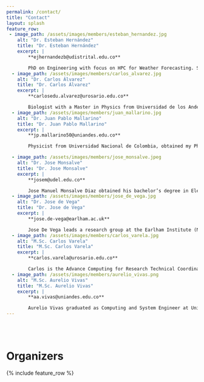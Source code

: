```yaml
---
permalink: /contact/
title: "Contact"
layout: splash
feature_row:
 - image_path: /assets/images/members/esteban_hernandez.jpg
    alt: "Dr. Esteban Hernández"
    title: "Dr. Esteban Hernández"
    excerpt: |
        **ejhernandezb@udistrital.edu.co**

        PhD on Engineering with focus on HPC for Weather Forecasting. Senior Software architect with +17 years of experience, my strengths include a deep understanding of availability, performance, security, and capacity planning. I also have a deep understanding of and experience working with Big Data environments using Data Sciences tools and techniques. He has developed generations of high availability architectures based on open source software with JBoss, Glassfish and Apache Tomcat, tuned computing platforms to achieve high processing performance and implemented scientific programs using OpenMP, MPI, CUDA, OpenCL and OpenACC, and other parallel frameworks and languages. Dr. Hernandez has  working as Senior Big Data Architect on AWS and HPC Expert.
  - image_path: /assets/images/members/carlos_alvarez.jpg
    alt: "Dr. Carlos Álvarez"
    title: "Dr. Carlos Álvarez"
    excerpt: |
        **carlosedu.alvarez@urosario.edu.co**

        Biologist with a Master in Physics from Universidad de los Andes. Obtained his Ph.D. in Physics from Université Paris XI developing models on ferrofluids and charged colloids via molecular simulations. He did his post-doctoral stay in the Technische Universität of Berlín, where he worked on numerical simulations of magnetic nano-rods. He has worked with several parallel computing frameworks like OpenMP, MPI and Cuda. Currently, he is a Professor of the School of Engineering, Science and Technology at Universidad del Rosario – Bogotá.
  - image_path: /assets/images/members/juan_mallarino.jpg
    alt: "Dr. Juan Pablo Mallarino"
    title: "Dr. Juan Pablo Mallarino"
    excerpt: |
        **jp.mallarino50@uniandes.edu.co**

        Physicist from Universidad Nacional de Colombia, obtained my Ph.D. in Physics from Universidad de los Andes developing analytic models for stiff rod-like polyelectrolytes through molecular simulations. During my post-doctoral stay in Universidad de los Andes, we revised the Contact Theorem for the Cell Model and Manning condensation phenomenon for the two-dimensional one-component plasma. As of today, I am the HPC Coordinator and Researcher for the School of Sciences in Universidad de los Andes. I have a strong background on theoretical statistical mechanics, programming languages such as C/C++, Python, R and SQL, and Linux administration for cluster environments with application development and deployment.

  - image_path: /assets/images/members/jose_monsalve.jpeg
    alt: "Dr. Jose Monsalve"
    title: "Dr. Jose Monsalve"
    excerpt: |
        **josem@udel.edu.co**

        Jose Manuel Monsalve Diaz obtained his bachelor’s degree in Electrical Engineering from the Pontificia Universidad Javeriana in Bogotá in 2013, and his Master in Electrical and Computer Engineering from the University of Delaware in 2020.  After graduation in 2013, he continued his studies at the University of Delaware where he is currently pursuing his PhD on the area of Parallel Computing Architectures. He is also a graduate researcher in Argonne National Laboratory since 2018. Throughout the years he has worked as a research assistant of the CAPSL research group for Prof Guang. R. Gao, and the CRPL research group for Prof. Sunita Chandrasekaran. His areas of interest are parallel computer architecture design, parallel computer systems and parallel programming models. He has worked on validation and verification of OpenMP target offloading, as well as with OpenACC programming targetting CPU and heterogeneous systems based on GPGPUs. Other projects also involved unconventional Data-flow based programming models and computer architectures such as the Codelet Model developed at the University of Delaware.
  - image_path: /assets/images/members/jose_de_vega.jpg
    alt: "Dr. Jose de Vega"
    title: "Dr. Jose de Vega"
    excerpt: |
        **jose.de-vega@earlham.ac.uk**

        Jose De Vega leads a research group at the Earlham Institute (Norwich, UK) focused on producing and integrating genomic and phenomic data from crops important to global food security. To do this, we collaborate with plant breeders, researchers and gene banks from other British institutes, CGIAR centers, and tropical countries. The Earlham Institute specializes in exploring genome diversity using sequencing technologies and data science in the fields of food security, health, and biodiversity conservation. In a global project with 20 institutions in Colombia and the United Kingdom financed by the British Government to increase human and technological resources for research in Colombia, called GROW Colombia (www.growcolombia.org), our work is to analyze genetic diversity in crops relevant to the Colombian economy.
  - image_path: /assets/images/members/carlos_varela.jpg
    alt: "M.Sc. Carlos Varela"
    title: "M.Sc. Carlos Varela"
    excerpt: |
        **carlos.varela@urosario.edu.co**

        Carlos is the Advance Computing for Research Technical Coordinator at Universidad del Rosario. With a degree in Computer Science from the Industrial University of Santander in Bucaramanga, Colombia and a Master degree in Applied Mathematics and Computer Science from Joseph Fourier University of Grenoble, France. He has worked in the High Performance Computing (HPC) area for nearly 10 years in the research domain as well as the industry. He has worked at different HPC levels ranging from designing and running complex HPC data centers as well as tuning parallel applications running on top of large scale architectures.
  - image_path: /assets/images/members/aurelio_vivas.png
    alt: "M.Sc. Aurelio Vivas"
    title: "M.Sc. Aurelio Vivas"
    excerpt: |
        **aa.vivas@uniandes.edu.co**

        Aurelio Vivas graduated as Computing and System Engineer at Universidad del Valle, in Cali, Colombia. He got a MSc and is currently a PhD student at Universidad de los Andes, in Bogotá, Colombia. Since 2018, he has been a Teaching Assistant with the System and Computing Engineering Department. He has been able to participate in remote sensing, desktop grid computing, and high-performance molecular dynamics projects. His research interests include Programming Languages, Scientific Parallel Computing and Software-defined Infrastructures.     
---
```


<br><br>

# Organizers

{% include feature_row %}


